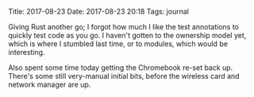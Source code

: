 Title: 2017-08-23
Date: 2017-08-23 20:18
Tags: journal

Giving Rust another go; I forgot how much I like the test annotations
to quickly test code as you go. I haven't gotten to the ownership
model yet, which is where I stumbled last time, or to modules, which
would be interesting.

Also spent some time today getting the Chromebook re-set back up. There's
some still very-manual initial bits, before the wireless card and network
manager are up.